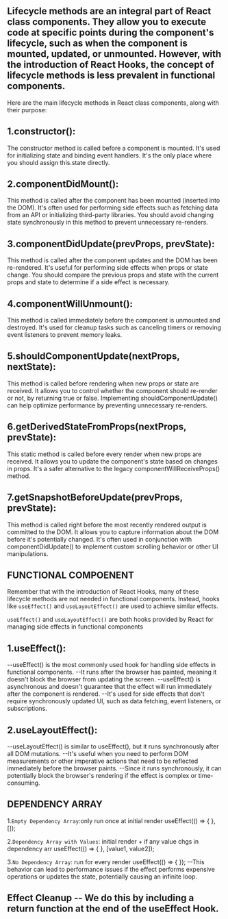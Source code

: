 ## Lifecycle methods are an integral part of React class components. They allow you to execute code at specific points during the component's lifecycle, such as when the component is mounted, updated, or unmounted. However, with the introduction of React Hooks, the concept of lifecycle methods is less prevalent in functional components.

Here are the main lifecycle methods in React class components, along with their purpose:

## 1.constructor():

The constructor method is called before a component is mounted.
It's used for initializing state and binding event handlers.
It's the only place where you should assign this.state directly.

## 2.componentDidMount():

This method is called after the component has been mounted (inserted into the DOM).
It's often used for performing side effects such as fetching data from an API or initializing third-party libraries.
You should avoid changing state synchronously in this method to prevent unnecessary re-renders.

## 3.componentDidUpdate(prevProps, prevState):

This method is called after the component updates and the DOM has been re-rendered.
It's useful for performing side effects when props or state change.
You should compare the previous props and state with the current props and state to determine if a side effect is necessary.

## 4.componentWillUnmount():

This method is called immediately before the component is unmounted and destroyed.
It's used for cleanup tasks such as canceling timers or removing event listeners to prevent memory leaks.

## 5.shouldComponentUpdate(nextProps, nextState):

This method is called before rendering when new props or state are received.
It allows you to control whether the component should re-render or not, by returning true or false.
Implementing shouldComponentUpdate() can help optimize performance by preventing unnecessary re-renders.

## 6.getDerivedStateFromProps(nextProps, prevState):

This static method is called before every render when new props are received.
It allows you to update the component's state based on changes in props.
It's a safer alternative to the legacy componentWillReceiveProps() method.

## 7.getSnapshotBeforeUpdate(prevProps, prevState):

This method is called right before the most recently rendered output is committed to the DOM.
It allows you to capture information about the DOM before it's potentially changed.
It's often used in conjunction with componentDidUpdate() to implement custom scrolling behavior or other UI manipulations.

## FUNCTIONAL COMPOENENT

Remember that with the introduction of React Hooks, many of these lifecycle methods are not needed in functional components. Instead, hooks like `useEffect()` and `useLayoutEffect()` are used to achieve similar effects.

`useEffect()` and `useLayoutEffect()` are both hooks provided by React for managing side effects in functional components

## 1.useEffect():

--useEffect() is the most commonly used hook for handling side effects in functional components.
--It runs after the browser has painted, meaning it doesn't block the browser from updating the screen.
--useEffect() is asynchronous and doesn't guarantee that the effect will run immediately after the component is rendered.
--It's used for side effects that don't require synchronously updated UI, such as data fetching, event listeners, or subscriptions.

## 2.useLayoutEffect():

--useLayoutEffect() is similar to useEffect(), but it runs synchronously after all DOM mutations.
--It's useful when you need to perform DOM measurements or other imperative actions that need to be reflected immediately before the browser paints.
--Since it runs synchronously, it can potentially block the browser's rendering if the effect is complex or time-consuming.

## DEPENDENCY ARRAY

1.`Empty Dependency Array`:only run once at initial render
useEffect(() => {
}, []);

2.`Dependency Array with Values`: initial render + if any value chgs in dependency arr
useEffect(() => {
}, [value1, value2]);

3.`No Dependency Array`: run for every render
useEffect(() => {
});
--This behavior can lead to performance issues if the effect performs expensive operations or updates the state, potentially causing an infinite loop.

## Effect Cleanup -- We do this by including a return function at the end of the useEffect Hook.

<!-- useEffect(() => {
    let timer = setTimeout(() => {
        setCount((count) => count + 1);
    }  , 1000);

return () => clearTimeout(timer)
}, []); -->
